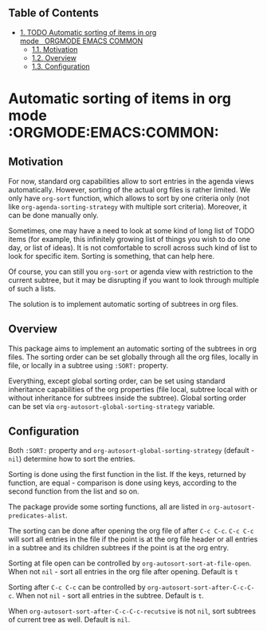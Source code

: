 <div id="table-of-contents">
<h2>Table of Contents</h2>
<div id="text-table-of-contents">
<ul>
<li><a href="#org3c37e91">1. <span class="todo TODO">TODO</span> Automatic sorting of items in org mode&#xa0;&#xa0;&#xa0;<span class="tag"><span class="ORGMODE">ORGMODE</span>&#xa0;<span class="EMACS">EMACS</span>&#xa0;<span class="COMMON">COMMON</span></span></a>
<ul>
<li><a href="#orgda93de2">1.1. Motivation</a></li>
<li><a href="#org1ba57c8">1.2. Overview</a></li>
<li><a href="#org1fba101">1.3. Configuration</a></li>
</ul>
</li>
</ul>
</div>
</div>


<a id="org3c37e91"></a>

# Automatic sorting of items in org mode     :ORGMODE:EMACS:COMMON:


<a id="orgda93de2"></a>

## Motivation

For now, standard org capabilities allow to sort entries in the agenda views automatically. However, sorting of the actual org files is rather limited. We only have `org-sort` function, which allows to sort by one criteria only (not like `org-agenda-sorting-strategy` with multiple sort criteria). Moreover, it can be done manually only. 

Sometimes, one may have a need to look at some kind of long list of TODO items (for example, this infinitely growing list of things you wish to do one day, or list of ideas). It is not comfortable to scroll across such kind of list to look for specific item. Sorting is something, that can help here. 

Of course, you can still you `org-sort` or agenda view with restriction to the current subtree, but it may be disrupting if you want to look through multiple of such a lists. 

The solution is to implement automatic sorting of subtrees in org files. 


<a id="org1ba57c8"></a>

## Overview

This package aims to implement an automatic sorting of the subtrees in org files. The sorting order can be set globally through all the org files, locally in file, or locally in a subtree using `:SORT:` property. 

Everything, except global sorting order, can be set using standard inheritance capabilities of the org properties (file local, subtree local with or without inheritance for subtrees inside the subtree). Global sorting order can be set via `org-autosort-global-sorting-strategy` variable.


<a id="org1fba101"></a>

## Configuration

Both `:SORT:` property and `org-autosort-global-sorting-strategy` (default - `nil`) determine how to sort the entries.

Sorting is done using the first function in the list. If the keys, returned by function, are equal - comparison is done using keys, according to the second function from the list and so on.

The package provide some sorting functions, all are listed in `org-autosort-predicates-alist`.

The sorting can be done after opening the org file of after `C-c C-c`. `C-c C-c` will sort all entries in the file if the point is at the org file header or all entries in a subtree and its children subtrees if the point is at the org entry.

Sorting at file open can be controlled by `org-autosort-sort-at-file-open`. When not `nil` - sort all entries in the org file after opening. Default is `t`

Sorting after `C-c C-c` can be controlled by `org-autosort-sort-after-C-c-C-c`. When not `nil` - sort all entries in the subtree. Default is `t`. 

When `org-autosort-sort-after-C-c-C-c-recutsive` is not `nil`, sort subtrees of current tree as well. Default is `nil`.

